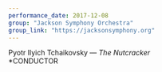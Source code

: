 ```yaml
---
performance_date: 2017-12-08
group: "Jackson Symphony Orchestra"
group_link: "https://jacksonsymphony.org"
---
```

Pyotr Ilyich Tchaikovsky  — _The Nutcracker_<br/>
*CONDUCTOR



